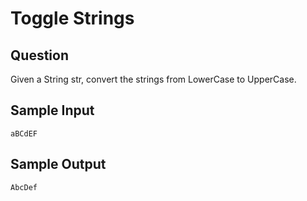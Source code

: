 # Toggle Strings

## Question

Given a String str, convert the strings from LowerCase to UpperCase.

## Sample Input 
```
aBCdEF
```
## Sample Output
```
AbcDef
```